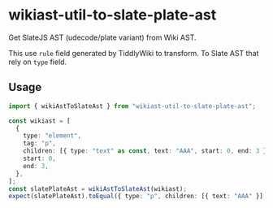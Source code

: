 # wikiast-util-to-slate-plate-ast

Get SlateJS AST (udecode/plate variant) from Wiki AST.

This use `rule` field generated by TiddlyWiki to transform. To Slate AST that rely on `type` field.

## Usage

```ts
import { wikiAstToSlateAst } from "wikiast-util-to-slate-plate-ast";

const wikiast = [
  {
    type: "element",
    tag: "p",
    children: [{ type: "text" as const, text: "AAA", start: 0, end: 3 }],
    start: 0,
    end: 3,
  },
];
const slatePlateAst = wikiAstToSlateAst(wikiast);
expect(slatePlateAst).toEqual({ type: "p", children: [{ text: "AAA" }] });
```
